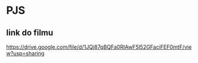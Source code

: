# PJS

## link do filmu
https://drive.google.com/file/d/1JQj87qBQFa0RIAwF5l52GFaciFEF0mtF/view?usp=sharing

